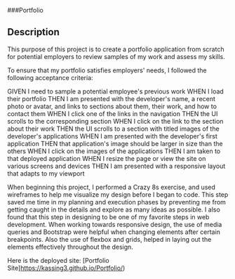 ###Portfolio

## Description

This purpose of this project is to create a portfolio application from scratch for potential employers to review samples of my work and assess my skills.

To ensure that my portfolio satisfies employers' needs, I followed the following acceptance criteria:

GIVEN I need to sample a potential employee's previous work
WHEN I load their portfolio
THEN I am presented with the developer's name, a recent photo or avatar, and links to sections about them, their work, and how to contact them
WHEN I click one of the links in the navigation
THEN the UI scrolls to the corresponding section
WHEN I click on the link to the section about their work
THEN the UI scrolls to a section with titled images of the developer's applications
WHEN I am presented with the developer's first application
THEN that application's image should be larger in size than the others
WHEN I click on the images of the applications
THEN I am taken to that deployed application
WHEN I resize the page or view the site on various screens and devices
THEN I am presented with a responsive layout that adapts to my viewport

When beginning this project, I performed a Crazy 8s exercise, and used wireframes to help me visualize my design before I began to code. This step saved me time in my planning and execution phases by preventing me from getting caught in the details and explore as many ideas as possible. I also found that this step in designing to be one of my favorite steps in web development. When working towards responsive design, the use of media queries and Bootstrap were helpful when changing elements after certain breakpoints. Also the use of flexbox and grids, helped in laying out the elements effectively throughout the design.

Here is the deployed site: [Portfolio Site]https://kassing3.github.io/Portfolio/)



